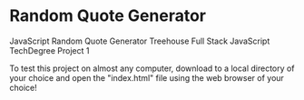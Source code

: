 # Random Quote Generator
 JavaScript Random Quote Generator
Treehouse Full Stack JavaScript TechDegree Project 1

To test this project on almost any computer, download to a local directory
of your choice and open the "index.html" file using the web browser of your choice!